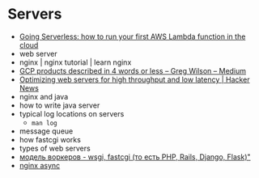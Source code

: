 # Servers
- [Going Serverless: how to run your first AWS Lambda function in the cloud](https://medium.freecodecamp.org/going-serverless-how-to-run-your-first-aws-lambda-function-in-the-cloud-d866a9b51536)
- web server
- nginx | nginx tutorial | learn nginx
- [GCP products described in 4 words or less – Greg Wilson – Medium](https://medium.com/@gregsramblings/gcp-products-described-in-4-words-or-less-f3056550e595)
- [Optimizing web servers for high throughput and low latency | Hacker News](https://news.ycombinator.com/item?id=15185416)
- nginx and java
- how to write java server
- typical log locations on servers
    - `man log`
- message queue
- how fastcgi works
- types of web servers
- [модель воркеров -  wsgi, fastcgi (то есть PHP, Rails, Django, Flask)"](https://mobile.twitter.com/backendsecret/status/943098429034639360)
- [nginx async](https://mobile.twitter.com/backendsecret/status/943109981292855297) 
